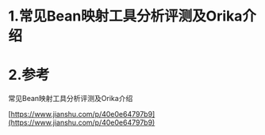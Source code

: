 # 1.常见Bean映射工具分析评测及Orika介绍

# 2.参考

常见Bean映射工具分析评测及Orika介绍

[https://www.jianshu.com/p/40e0e64797b9](https://www.jianshu.com/p/40e0e64797b9)

